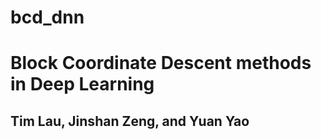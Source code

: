 # bcd_dnn

# Block Coordinate Descent methods in Deep Learning

## Tim Lau, Jinshan Zeng, and Yuan Yao
